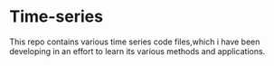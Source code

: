 # Time-series

This repo contains various time series code files,which i have been developing in an effort to learn its various methods and applications.

